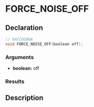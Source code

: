 # FORCE_NOISE_OFF

## Declaration
```cpp
// 0xCC0186A
void FORCE_NOISE_OFF(boolean off);
```

### Arguments
- **boolean:** off

### Results

## Description
